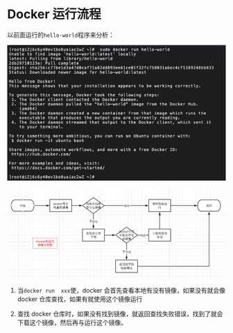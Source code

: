 # Docker 运行流程

以前面运行的`hello-world`程序来分析：

![](./images/docker-run-hello-world.png)

![](./images/docker-run-process.png)

1. 当`docker run  xxx`使，docker 会首先查看本地有没有镜像，如果没有就会像 docker 仓库查找，如果有就使用这个镜像运行

2. 查找 docker 仓库时，如果没有找到镜像，就返回查找失败错误，找到了就会下载这个镜像，然后再与运行这个镜像。
